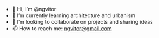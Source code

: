 - 👋 Hi, I’m @ngvitor
- 🌱 I’m currently learning architecture and urbanism
- 💞️ I’m looking to collaborate on projects and sharing ideas
- 📫 How to reach me: ngvitor@gmail.com

<!---
ngvitor/ngvitor is a ✨ special ✨ repository because its `README.md` (this file) appears on your GitHub profile.
You can click the Preview link to take a look at your changes.
--->
